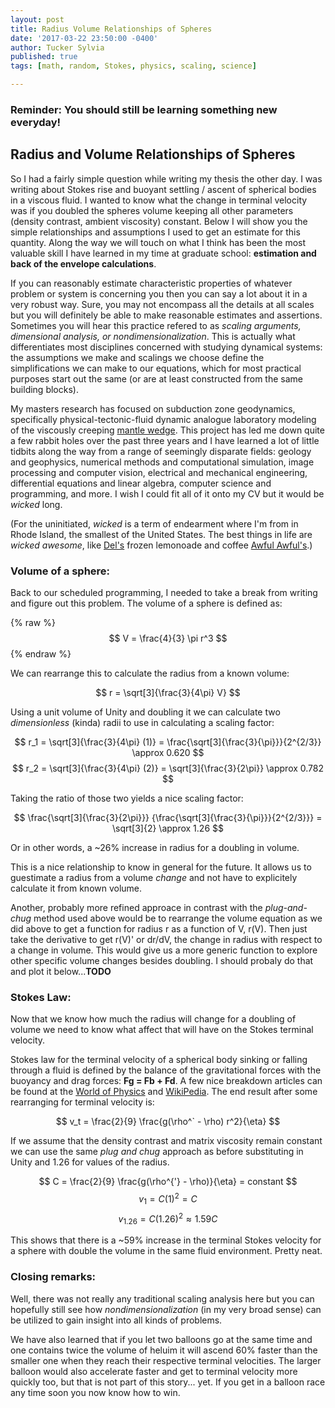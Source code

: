 ```yaml
---
layout: post
title: Radius Volume Relationships of Spheres
date: '2017-03-22 23:50:00 -0400'
author: Tucker Sylvia
published: true
tags: [math, random, Stokes, physics, scaling, science]

---
```


### Reminder: You should still be learning something new everyday!

## Radius and Volume Relationships of Spheres

So I had a fairly simple question while writing my thesis the other day. I was writing about Stokes rise and buoyant settling / ascent of spherical bodies in a viscous fluid. I wanted to know what the change in terminal velocity was if you doubled the spheres volume keeping all other parameters (density contrast, ambient viscosity) constant. Below I will show you the simple relationships and assumptions I used to get an estimate for this quantity. Along the way we will touch on what I think has been the most valuable skill I have learned in my time at graduate school: **estimation and back of the envelope calculations**.

If you can reasonably estimate characteristic properties of whatever problem or system is concerning you then you can say a lot about it in a very robust way. Sure, you may not encompass all the details at all scales but you will definitely be able to make reasonable estimates and assertions. Sometimes you will hear this practice refered to as *scaling arguments, dimensional analysis, or nondimensionalization*. This is actually what differentiates most disciplines concerned with studying dynamical systems: the assumptions we make and scalings we choose define the simplifications we can make to our equations, which for most practical purposes start out the same (or are at least constructed from the same building blocks).

My masters research has focused on subduction zone geodynamics, specifically physical-tectonic-fluid dynamic analogue laboratory modeling of the viscously creeping [mantle wedge](https://en.wikipedia.org/wiki/Mantle_wedge). This project has led me down quite a few rabbit holes over the past three years and I have learned a lot of little tidbits along the way from a range of seemingly disparate fields: geology and geophysics, numerical methods and computational simulation, image processing and computer vision, electrical and mechanical engineering, differential equations and linear algebra, computer science and programming, and more. I wish I could fit all of it onto my CV but it would be *wicked* long.

(For the uninitiated, *wicked* is a term of endearment where I'm from in Rhode Island, the smallest of the United States. The best things in life are *wicked awesome*, like [Del's](https://en.wikipedia.org/wiki/Del's) frozen lemonoade and coffee [Awful Awful's](https://www.google.com/search?q=awful+awful&oq=awful+a&aqs=chrome.0.0j69i57j0l4.1897j0j7&sourceid=chrome&ie=UTF-8).)

### Volume of a sphere:
Back to our scheduled programming, I needed to take a break from writing and figure out this problem.
The volume of a sphere is defined as:

{% raw %}
$$ V = \frac{4}{3} \pi r^3 $$
{% endraw %}

We can rearrange this to calculate the radius from a known volume:

$$ r = \sqrt[3]{\frac{3}{4\pi} V} $$

Using a unit volume of Unity and doubling it we can calculate two *dimensionless* (kinda) radii to use in calculating a  scaling factor:

$$ r_1 = \sqrt[3]{\frac{3}{4\pi} (1)} = \frac{\sqrt[3]{\frac{3}{\pi}}}{2^{2/3}} \approx 0.620 $$
$$ r_2 = \sqrt[3]{\frac{3}{4\pi} (2)} = \sqrt[3]{\frac{3}{2\pi}} \approx 0.782 $$

Taking the ratio of those two yields a nice scaling factor:

$$ \frac{\sqrt[3]{\frac{3}{2\pi}}} {\frac{\sqrt[3]{\frac{3}{\pi}}}{2^{2/3}}} = \sqrt[3]{2} \approx 1.26 $$

Or in other words, a ~26% increase in radius for a doubling in volume.

This is a nice relationship to know in general for the future. It allows us to guestimate a radius from a volume *change* and not have to explicitely calculate it from known volume.

Another, probably more refined approace in contrast with the *plug-and-chug* method used above would be to rearrange the volume equation as we did above to get a function for radius r as a function of V, r(V). Then just take the derivative to get r(V)' or dr/dV, the change in radius with respect to a change in volume. This would give us a more generic function to explore other specific volume changes besides doubling. I should probaly do that and plot it below...**TODO**

### Stokes Law:
Now that we know how much the radius will change for a doubling of volume we need to know what affect that will have on the Stokes terminal velocity.

Stokes law for the terminal velocity of a spherical body sinking or falling through a fluid is defined by the balance of the gravitational forces with the buoyancy and drag forces: **Fg = Fb + Fd**. A few nice breakdown articles can be found at the [World of Physics](http://scienceworld.wolfram.com/physics/StokesVelocity.html) and [WikiPedia](https://en.wikipedia.org/wiki/Stokes%27_law#Terminal_velocity_of_sphere_falling_in_a_fluid). The end result after some rearranging for terminal velocity is:

$$ v_t = \frac{2}{9} \frac{g(\rho^` - \rho) r^2}{\eta} $$

If we assume that the density contrast and matrix viscosity remain constant we can use the same *plug and chug* approach as before substituting in Unity and 1.26 for values of the radius.

$$  C = \frac{2}{9} \frac{g(\rho^{'} - \rho)}{\eta} = constant $$
$$ v_1 = C (1)^2 = C $$
$$ v_{1.26} = C (1.26)^2 \approx 1.59 C $$

This shows that there is a ~59% increase in the terminal Stokes velocity for a sphere with double the volume in the same fluid environment. Pretty neat.

### Closing remarks:
Well, there was not really any traditional scaling analysis here but you can hopefully still see how *nondimensionalization* (in my very broad sense) can be utilized to gain insight into all kinds of problems.

We have also learned that if you let two balloons go at the same time and one contains twice the volume of heluim it will ascend 60% faster than the smaller one when they reach their respective terminal velocities. The larger balloon would also accelerate faster and get to terminal velocity more quickly too, but that is not part of this story... yet. If you get in a balloon race any time soon you now know how to win.
